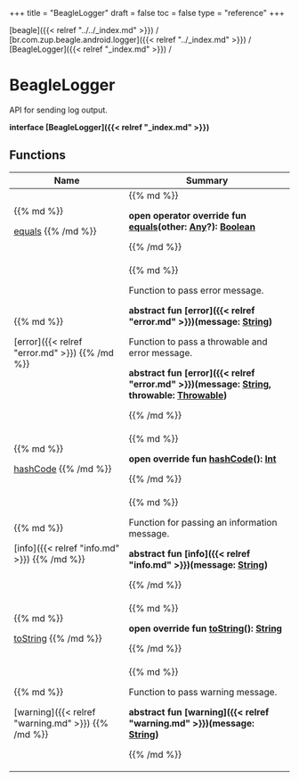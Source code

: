 +++
title = "BeagleLogger"
draft = false
toc = false
type = "reference"
+++

[beagle]({{< relref "../../_index.md" >}}) / [br.com.zup.beagle.android.logger]({{< relref "../_index.md" >}}) / [BeagleLogger]({{< relref "_index.md" >}}) / 



# BeagleLogger  
  

API for sending log output.

<b>interface [BeagleLogger]({{< relref "_index.md" >}})</b>   


## Functions  
<table>
  
<thead>
<tr>
<th>
Name  
</th>
<th>
Summary  
</th>
  
</tr>
</thead>
<tbody>
<tr>
<td>
{{% md %}}

[equals](https://kotlinlang.org/api/latest/jvm/stdlib/kotlin/-any/equals.html)
{{% /md %}}
</td>
<td>
{{% md %}}

  
<b>open operator override fun [equals](https://kotlinlang.org/api/latest/jvm/stdlib/kotlin/-any/equals.html)(other: [Any](https://kotlinlang.org/api/latest/jvm/stdlib/kotlin/-any/index.html)?): [Boolean](https://kotlinlang.org/api/latest/jvm/stdlib/kotlin/-boolean/index.html)</b>  



{{% /md %}}
</td>
</tr>

<tr>
<td>
{{% md %}}

[error]({{< relref "error.md" >}})
{{% /md %}}
</td>
<td>
{{% md %}}



Function to pass error message.

  
  
<b>abstract fun [error]({{< relref "error.md" >}})(message: [String](https://kotlinlang.org/api/latest/jvm/stdlib/kotlin/-string/index.html))</b>  




Function to pass a throwable and error message.

  
  
<b>abstract fun [error]({{< relref "error.md" >}})(message: [String](https://kotlinlang.org/api/latest/jvm/stdlib/kotlin/-string/index.html), throwable: [Throwable](https://kotlinlang.org/api/latest/jvm/stdlib/kotlin/-throwable/index.html))</b>  



{{% /md %}}
</td>
</tr>

<tr>
<td>
{{% md %}}

[hashCode](https://kotlinlang.org/api/latest/jvm/stdlib/kotlin/-any/hash-code.html)
{{% /md %}}
</td>
<td>
{{% md %}}

  
<b>open override fun [hashCode](https://kotlinlang.org/api/latest/jvm/stdlib/kotlin/-any/hash-code.html)(): [Int](https://kotlinlang.org/api/latest/jvm/stdlib/kotlin/-int/index.html)</b>  



{{% /md %}}
</td>
</tr>

<tr>
<td>
{{% md %}}

[info]({{< relref "info.md" >}})
{{% /md %}}
</td>
<td>
{{% md %}}



Function for passing an information message.

  
  
<b>abstract fun [info]({{< relref "info.md" >}})(message: [String](https://kotlinlang.org/api/latest/jvm/stdlib/kotlin/-string/index.html))</b>  



{{% /md %}}
</td>
</tr>

<tr>
<td>
{{% md %}}

[toString](https://kotlinlang.org/api/latest/jvm/stdlib/kotlin/-any/to-string.html)
{{% /md %}}
</td>
<td>
{{% md %}}

  
<b>open override fun [toString](https://kotlinlang.org/api/latest/jvm/stdlib/kotlin/-any/to-string.html)(): [String](https://kotlinlang.org/api/latest/jvm/stdlib/kotlin/-string/index.html)</b>  



{{% /md %}}
</td>
</tr>

<tr>
<td>
{{% md %}}

[warning]({{< relref "warning.md" >}})
{{% /md %}}
</td>
<td>
{{% md %}}



Function to pass warning message.

  
  
<b>abstract fun [warning]({{< relref "warning.md" >}})(message: [String](https://kotlinlang.org/api/latest/jvm/stdlib/kotlin/-string/index.html))</b>  



{{% /md %}}
</td>
</tr>

</tbody>
</table>

